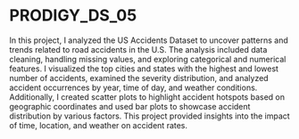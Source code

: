 # PRODIGY_DS_05
In this project, I analyzed the US Accidents Dataset to uncover patterns and trends related to road accidents in the U.S. The analysis included data cleaning, handling missing values, and exploring categorical and numerical features. I visualized the top cities and states with the highest and lowest number of accidents, examined the severity distribution, and analyzed accident occurrences by year, time of day, and weather conditions. 
Additionally, I created scatter plots to highlight accident hotspots based on geographic coordinates and used bar plots to showcase accident distribution by various factors. This project provided insights into the impact of time, location, and weather on accident rates.
